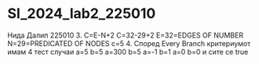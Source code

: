 
# SI_2024_lab2_225010
Нида Далип 225010
3. C=E-N+2
C=32-29+2
E=32=EDGES OF NUMBER
N=29=PREDICATED OF NODES
c=5
4. Според Every Branch критериумот имам 4 тест случаи
a=5 b=5
a=300 b=5
a=-1 b=1
a=0 b=0
и сите се true 

